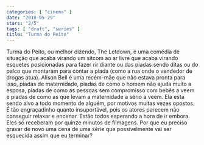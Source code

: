 ```yaml
---
categories: [ "cinema" ]
date: "2018-05-29"
stars: "2/5"
tags: [ "draft", "series" ]
title: "Turma do Peito"
---
```

Turma do Peito, ou melhor dizendo, The Letdown, é uma comédia de
situação que acaba virando um sitcom ao ar livre que acaba virando
esquetes posicionadas para fazer rir diante ou das piadas sendo ditas ou
do palco que montaram para contar a piada (como a rua onde o vendedor
de drogas atua). Alison Bell é uma recém-mãe que não estava pronta
para isso, piadas de maternidade, piadas de como o homem não ajuda
muito a esposa, piadas de como as pessoas sem compromisso com bebês a
veem e piadas de como as que levam a maternidade a sério a veem. Ela
está sendo alvo a todo momento de alguém, por motivos muitas vezes
opostos. É tão engraçadinho quanto insuportável, pois os atores
parecem não conseguir relaxar e encenar. Estão todos esperando a hora
de ir embora. Eles só receberam por quinze minutos de filmagens. Por
que eu preciso gravar de novo uma cena de uma série que possivelmente
vai ser esquecida assim que eu terminar?
